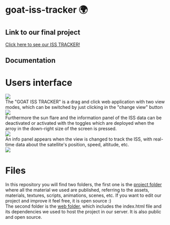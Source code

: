 # goat-iss-tracker :earth_africa:
## Link to our final project
[Click here to see our ISS TRACKER!](https://docs.gofionet.es/nasachallenge/)
## Documentation
# Users interface
<img src= "https://user-images.githubusercontent.com/74357760/193447932-34899938-e8f0-44e3-9021-db020d3cbaf4.png"> <br>
The "GOAT ISS TRACKER" is a drag and click web application with two view modes, which can be switched by just clicking in the "change view" button <br>
<image src= "https://user-images.githubusercontent.com/74357760/193447301-1a941e94-adf6-40ab-b748-2738c398e1e3.png"> <br>
Furthermore the sun flare and the information panel of the ISS data can be deactivated or activated with the toggles which are deployed when the arroy in the down-right size of the screen is pressed. <br>
<image src= "https://user-images.githubusercontent.com/74357760/193447669-3c1b427d-7098-4b58-8557-1ff9dbc7be00.png"> <br>
An info panel appears when the view is changed to track the ISS, with real-time data about the satellite's position, speed, altitude, etc. <br>
<image src="https://user-images.githubusercontent.com/74357760/193447825-53277a46-a88a-4c2c-a11d-ee4e88c8f710.png"> <br>
# Files
In this repository you will find two folders, the first one is  the [project folder](goat_iss_tracker_project) where all the material we used are published, referring to the assets, materials, textures, scripts, animations, scenes, etc. If you want to edit our project and improve it feel free, it is open source :) <br>
The second folder is the [web folder](web_files), which includes the index.html file and its dependencies we used to host the project in our server. It is also public and open source.
